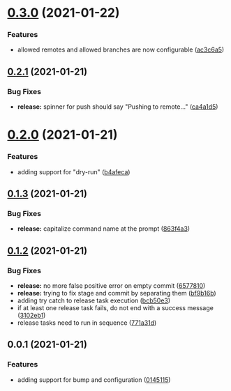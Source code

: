 # [0.3.0](https://github.com/aversini/bump-and-release/compare/v0.2.1...v0.3.0) (2021-01-22)


### Features

* allowed remotes and allowed branches are now configurable ([ac3c6a5](https://github.com/aversini/bump-and-release/commit/ac3c6a506fffdbdb0da5a121caff374ce25c008c))



## [0.2.1](https://github.com/aversini/bump-and-release/compare/v0.2.0...v0.2.1) (2021-01-21)


### Bug Fixes

* **release:** spinner for push should say "Pushing to remote..." ([ca4a1d5](https://github.com/aversini/bump-and-release/commit/ca4a1d51a6daae87bd36fe012881d8163ba01a9c))



# [0.2.0](https://github.com/aversini/bump-and-release/compare/v0.1.3...v0.2.0) (2021-01-21)


### Features

* adding support for "dry-run" ([b4afeca](https://github.com/aversini/bump-and-release/commit/b4afecaaf175d7dd8f460c7406ded3dcac8ee2cf))



## [0.1.3](https://github.com/aversini/bump-and-release/compare/v0.1.2...v0.1.3) (2021-01-21)

### Bug Fixes

- **release:** capitalize command name at the prompt ([863f4a3](https://github.com/aversini/bump-and-release/commit/863f4a38916295b82a8888a7df29d36c5c1b8dc1))

## [0.1.2](https://github.com/aversini/bump-and-release/compare/v0.1.1...v0.1.2) (2021-01-21)

### Bug Fixes

- **release:** no more false positive error on empty commit ([6577810](https://github.com/aversini/bump-and-release/commit/6577810497f93fc4c83598b6215b6d6cbec1e606))
- **release:** trying to fix stage and commit by separating them ([bf9b16b](https://github.com/aversini/bump-and-release/commit/bf9b16b23b01e179d0ea58f5a664c97a1d7cd1d2))
- adding try catch to release task execution ([bcb50e3](https://github.com/aversini/bump-and-release/commit/bcb50e388540a4f459cafdc2f4d04339031bb521))
- if at least one release task fails, do not end with a success message ([3102eb1](https://github.com/aversini/bump-and-release/commit/3102eb140ba1a12c6680461cbff7140bfcba0e88))
- release tasks need to run in sequence ([771a31d](https://github.com/aversini/bump-and-release/commit/771a31d711e8bde101b6200722e36685eda56502))

## 0.0.1 (2021-01-21)

### Features

- adding support for bump and configuration ([0145115](https://github.com/aversini/bump-and-release/commit/0145115a75fbadda04ed32b4d87aeaa2eaeb0c6c))
